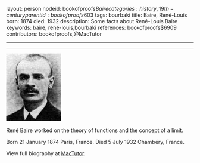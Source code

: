 layout: person
nodeid: bookofproofs$Baire
categories: history,19th-century
parentid: bookofproofs$603
tags: bourbaki
title: Baire, René-Louis
born: 1874
died: 1932
description: Some facts about René-Louis Baire
keywords: baire, rené-louis,bourbaki
references: bookofproofs$6909
contributors: bookofproofs,@MacTutor

---


---

![Baire.jpg](https://github.com/bookofproofs/bookofproofs.github.io/blob/main/_sources/_assets/images/portraits/Baire.jpg?raw=true)

René Baire worked on the theory of functions and the concept of a limit.

Born 21 January 1874 Paris, France. Died 5 July 1932 Chambéry, France.


View full biography at [MacTutor](https://mathshistory.st-andrews.ac.uk/Biographies/Baire/).